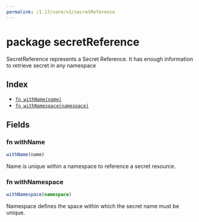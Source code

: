 ```yaml
---
permalink: /1.17/core/v1/secretReference
---
```


# package secretReference

SecretReference represents a Secret Reference. It has enough information to retrieve secret in any namespace

## Index

* [`fn withName(name)`](#fn-withname)
* [`fn withNamespace(namespace)`](#fn-withnamespace)

## Fields

### fn withName

```ts
withName(name)
```

Name is unique within a namespace to reference a secret resource.

### fn withNamespace

```ts
withNamespace(namespace)
```

Namespace defines the space within which the secret name must be unique.